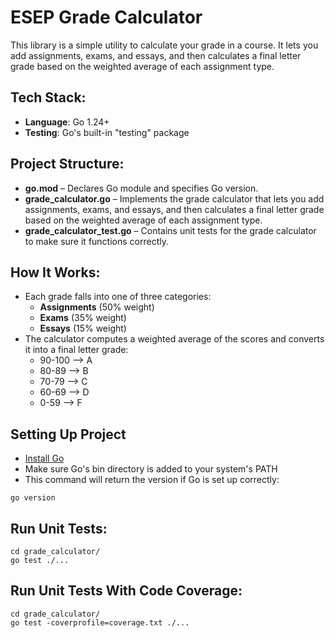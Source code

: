 # ESEP Grade Calculator

This library is a simple utility to calculate your grade in a course.
It lets you add assignments, exams, and essays, and then calculates a final letter grade based on the weighted average of each assignment type.

## Tech Stack:
- **Language**: Go 1.24+
- **Testing**: Go's built-in "testing" package

## Project Structure:
- **go.mod** – Declares Go module and specifies Go version.
-	**grade_calculator.go** – Implements the grade calculator that lets you add assignments, exams, and essays, and then calculates a final letter grade based on the weighted average of each assignment type.
- **grade_calculator_test.go** – Contains unit tests for the grade calculator to make sure it functions correctly.

## How It Works:
- Each grade falls into one of three categories:
  - **Assignments** (50% weight)
  - **Exams** (35% weight)
  - **Essays** (15% weight)
- The calculator computes a weighted average of the scores and converts it into a final letter grade:
  - 90-100 --> A
  - 80-89 --> B
  - 70-79 --> C
  - 60-69 --> D
  - 0-59 --> F

## Setting Up Project
- [Install Go](https://go.dev/dl/)
- Make sure Go's bin directory is added to your system's PATH
- This command will return the version if Go is set up correctly: 
```
go version
```

## Run Unit Tests:
```
cd grade_calculator/
go test ./...
```

## Run Unit Tests With Code Coverage:
```
cd grade_calculator/
go test -coverprofile=coverage.txt ./...
```